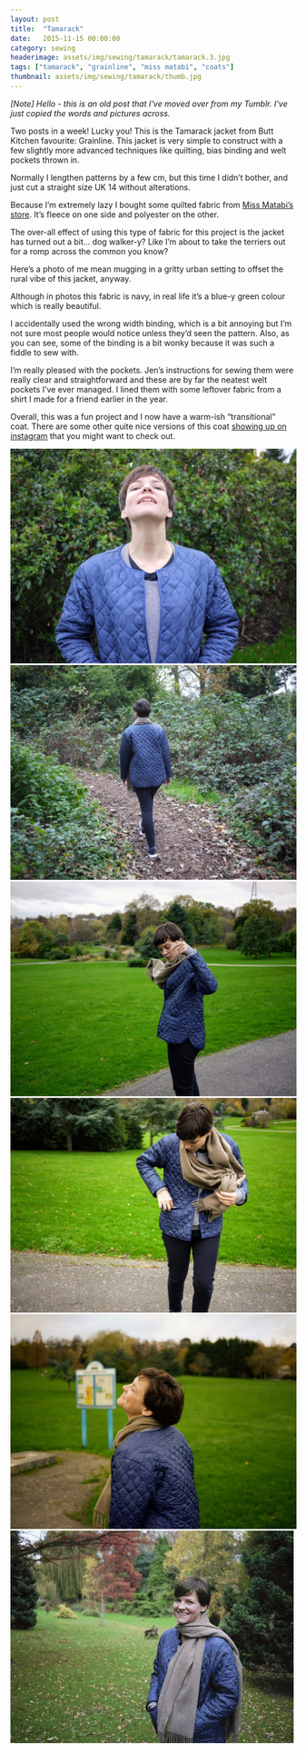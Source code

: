 ```yaml
---
layout: post
title:  "Tamarack"
date:   2015-11-15 00:00:00
category: sewing
headerimage: assets/img/sewing/tamarack/tamarack.3.jpg
tags: ["tamarack", "grainline", "miss matabi", "coats"]
thumbnail: assets/img/sewing/tamarack/thumb.jpg
---
```


_[Note] Hello - this is an old post that I've moved over from my Tumblr. I've just copied the words and pictures across._

Two posts in a week! Lucky you! This is the Tamarack jacket from Butt Kitchen favourite: Grainline. This jacket is very simple to construct with a few slightly more advanced techniques like quilting, bias binding and welt pockets thrown in.

Normally I lengthen patterns by a few cm, but this time I didn’t bother, and just cut a straight size UK 14 without alterations.

Because I’m extremely lazy I bought some quilted fabric from [Miss Matabi’s store](https://shop.missmatatabi.com/). It’s fleece on one side and polyester on the other.

The over-all effect of using this type of fabric for this project is the jacket has turned out a bit… dog walker-y? Like I’m about to take the terriers out for a romp across the common you know?

Here’s a photo of me mean mugging in a gritty urban setting to offset the rural vibe of this jacket, anyway.

Although in photos this fabric is navy, in real life it’s a blue-y green colour which is really beautiful.

I accidentally used the wrong width binding, which is a bit annoying but I’m not sure most people would notice unless they’d seen the pattern. Also, as you can see, some of the binding is a bit wonky because it was such a fiddle to sew with.

I’m really pleased with the pockets. Jen’s instructions for sewing them were really clear and straightforward and these are by far the neatest welt pockets I’ve ever managed. I lined them with some leftover fabric from a shirt I made for a friend earlier in the year.

Overall, this was a fun project and I now have a warm-ish “transitional” coat. There are some other quite nice versions of this coat [showing up on instagram](https://www.instagram.com/explore/tags/tamarackjacket/) that you might want to check out.

![Tamarack 1](/assets/img/sewing/tamarack/tamarack.1.jpg)
![Tamarack 2](/assets/img/sewing/tamarack/tamarack.2.jpg)
![Tamarack 3](/assets/img/sewing/tamarack/tamarack.3.jpg)
![Tamarack 4](/assets/img/sewing/tamarack/tamarack.4.jpg)
![Tamarack 5](/assets/img/sewing/tamarack/tamarack.5.jpg)
![Tamarack 1](/assets/img/sewing/tamarack/tamarack.1.gif)
